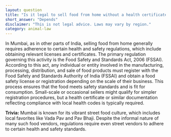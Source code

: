 ```yaml
---
layout: question
title: "Is it legal to sell food from home without a health certificate in Mumbai?"
short_answer: "Depends"
disclaimer: "This is not legal advice. Laws may vary by region."
category: animal-law
---
```

In Mumbai, as in other parts of India, selling food from home generally requires adherence to certain health and safety regulations, which include obtaining relevant licenses and certificates. The primary regulation governing this activity is the Food Safety and Standards Act, 2006 (FSSAI). According to this act, any individual or entity involved in the manufacturing, processing, distribution, and sale of food products must register with the Food Safety and Standards Authority of India (FSSAI) and obtain a food safety license or registration depending on the scale of their business. This process ensures that the food meets safety standards and is fit for consumption. Small-scale or occasional sellers might qualify for simpler registration procedures, but a health certificate or similar documentation reflecting compliance with local health codes is typically required.

**Trivia:** Mumbai is known for its vibrant street food culture, which includes local favorites like Vada Pav and Pav Bhaji. Despite the informal nature of many such food vendors, regulations require even street vendors to adhere to certain health and safety standards.
